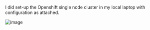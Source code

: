 I did set-up the Openshift single node cluster in my local laptop with configuration as attached.

![image](https://github.com/user-attachments/assets/953162cc-2b5c-448b-bb8a-50a68236f826)

